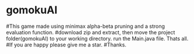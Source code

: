 # gomokuAI
#This game made using minimax alpha-beta pruning and a strong evaluation function.
#download zip and extract, then move the project folder(gomokuAI) to your working directory. run the Main.java file. Thats all.
#If you are happy please give me a star.
#Thanks.
